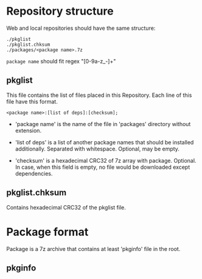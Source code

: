 # Repository structure

Web and local repositories should have the same structure:

```
./pkglist
./pkglist.chksum
./packages/<package name>.7z
```

`package name` should fit regex "[0-9a-z_-]+"

## pkglist

This file contains the list of files placed in this Repository. Each line of this file have this format.

```
<package name>:[list of deps]:[checksum];
```

- 'package name' is the name of the file in 'packages' directory without extension.

- 'list of deps' is a list of another package names that should be installed additionally. Separated with whitespace. Optional, may be empty.

- 'checksum' is a hexadecimal CRC32 of 7z array with package. Optional. In case, when this field is empty, no file would be downloaded except dependencies.

## pkglist.chksum

Contains hexadecimal CRC32 of the pkglist file.

# Package format

Package is a 7z archive that contains at least 'pkginfo' file in the root.

## pkginfo